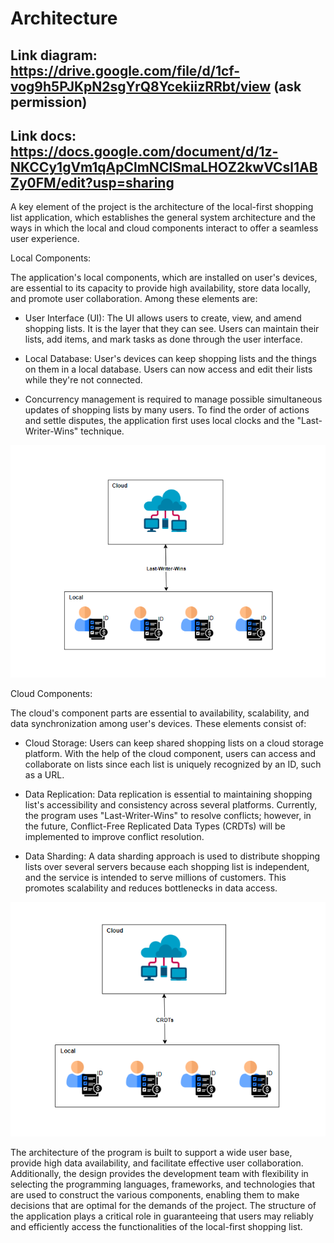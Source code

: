 # Architecture

## Link diagram: https://drive.google.com/file/d/1cf-vog9h5PJKpN2sgYrQ8YcekiizRRbt/view (ask permission)

## Link docs: https://docs.google.com/document/d/1z-NKCCy1gVm1qApClmNClSmaLHOZ2kwVCsl1ABZy0FM/edit?usp=sharing

A key element of the project is the architecture of the local-first shopping list application, which establishes the general system architecture and the ways in which the local and cloud components interact to offer a seamless user experience.

Local Components:

The application's local components, which are installed on user's devices, are essential to its capacity to provide high availability, store data locally, and promote user collaboration. Among these elements are:

* User Interface (UI): The UI allows users to create, view, and amend shopping lists. It is the layer that they can see. Users can maintain their lists, add items, and mark tasks as done through the user interface.

* Local Database: User's devices can keep shopping lists and the things on them in a local database. Users can now access and edit their lists while they're not connected.

* Concurrency management is required to manage possible simultaneous updates of shopping lists by many users. To find the order of actions and settle disputes, the application first uses local clocks and the "Last-Writer-Wins" technique.

![Last-Writer-Wins](diagrams/lww.png)

Cloud Components:

The cloud's component parts are essential to availability, scalability, and data synchronization among user's devices. These elements consist of:

* Cloud Storage: Users can keep shared shopping lists on a cloud storage platform. With the help of the cloud component, users can access and collaborate on lists since each list is uniquely recognized by an ID, such as a URL.

* Data Replication: Data replication is essential to maintaining shopping list's accessibility and consistency across several platforms. Currently, the program uses "Last-Writer-Wins" to resolve conflicts; however, in the future, Conflict-Free Replicated Data Types (CRDTs) will be implemented to improve conflict resolution.

* Data Sharding: A data sharding approach is used to distribute shopping lists over several servers because each shopping list is independent, and the service is intended to serve millions of customers. This promotes scalability and reduces bottlenecks in data access.

![CRDTs](diagrams/crdt.png)

The architecture of the program is built to support a wide user base, provide high data availability, and facilitate effective user collaboration. Additionally, the design provides the development team with flexibility in selecting the programming languages, frameworks, and technologies that are used to construct the various components, enabling them to make decisions that are optimal for the demands of the project. The structure of the application plays a critical role in guaranteeing that users may reliably and efficiently access the functionalities of the local-first shopping list.

